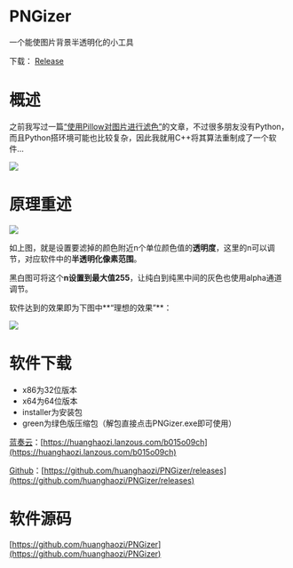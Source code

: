 # PNGizer
一个能使图片背景半透明化的小工具

下载： [Release](https://github.com/huanghaozi/PNGizer/releases "Release") 

# 概述
之前我写过一篇[“使用Pillow对图片进行滤色”](https://huanghaozi.cn/index.php/2020/04/05/colorfilter/ "“使用Pillow对图片进行滤色”")的文章，不过很多朋友没有Python，而且Python搭环境可能也比较复杂，因此我就用C++将其算法重制成了一个软件...

![](https://cdn.jsdelivr.net/gh/huanghaozi/Storage4App@master/20200804/20200804114954fb1b1526d3c58f792dadba4f19793ed0.jpg)

# 原理重述
![](https://cdn.jsdelivr.net/gh/huanghaozi/ImgHosting@logo/img/colorFilter.jpg)

如上图，就是设置要滤掉的颜色附近n个单位颜色值的**透明度**，这里的n可以调节，对应软件中的**半透明化像素范围**。

黑白图可将这个**n设置到最大值255**，让纯白到纯黑中间的灰色也使用alpha通道调节。

软件达到的效果即为下图中**“理想的效果”**：

![](https://cdn.jsdelivr.net/gh/huanghaozi/ImgHosting/img/pngalpha.jpg)

# 软件下载
- x86为32位版本
- x64为64位版本
- installer为安装包
- green为绿色版压缩包（解包直接点击PNGizer.exe即可使用）

[蓝奏云](https://huanghaozi.lanzous.com/b015o09ch "蓝奏云")：[https://huanghaozi.lanzous.com/b015o09ch](https://huanghaozi.lanzous.com/b015o09ch)

[Github](https://github.com/huanghaozi/PNGizer/releases "Github")：[https://github.com/huanghaozi/PNGizer/releases](https://github.com/huanghaozi/PNGizer/releases)

# 软件源码
[https://github.com/huanghaozi/PNGizer](https://github.com/huanghaozi/PNGizer)
